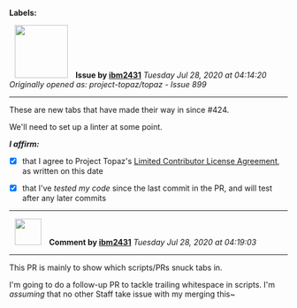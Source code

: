**Labels:**



<a href="https://github.com/ibm2431"><img src="https://avatars3.githubusercontent.com/u/13112942?v=4" width="96" height="96" hspace="10"></img></a> **Issue by [ibm2431](https://github.com/ibm2431)**
_Tuesday Jul 28, 2020 at 04:14:20_
_Originally opened as: project-topaz/topaz - Issue 899_

----

These are new tabs that have made their way in since #424.

We'll need to set up a linter at some point.

<!-- place 'x' mark between square [] brackets to affirm: -->
**_I affirm:_**
- [x] that I agree to Project Topaz's [Limited Contributor License Agreement](http://project-topaz.com/blob/release/CONTRIBUTOR_AGREEMENT.md), as written on this date
- [x] that I've _tested my code_ since the last commit in the PR, and will test after any later commits




----
<a href="https://github.com/ibm2431"><img src="https://avatars3.githubusercontent.com/u/13112942?v=4" width="48" height="48" hspace="10"></img></a> **Comment by [ibm2431](https://github.com/ibm2431)**
_Tuesday Jul 28, 2020 at 04:19:03_

----

This PR is mainly to show which scripts/PRs snuck tabs in.

I'm going to do a follow-up PR to tackle trailing whitespace in scripts. I'm _assuming_ that no other Staff take issue with my merging this~
